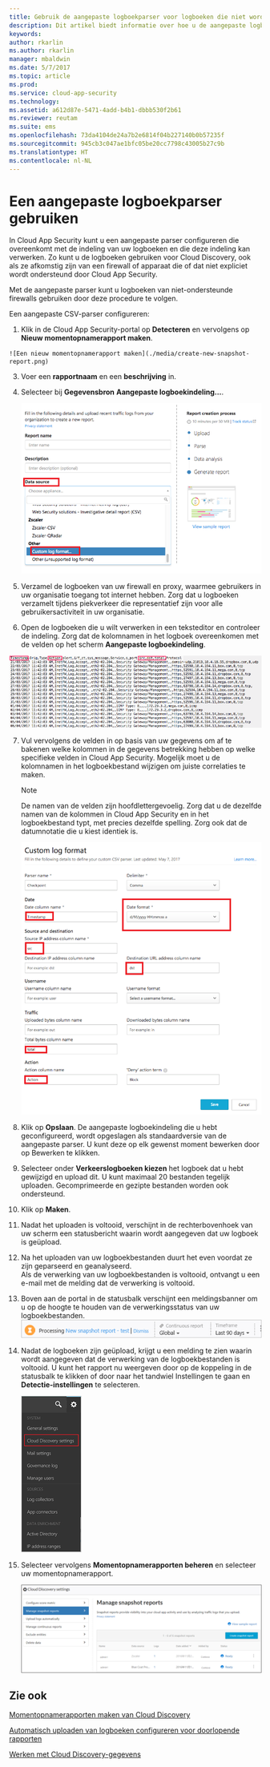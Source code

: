 ```yaml
---
title: Gebruik de aangepaste logboekparser voor logboeken die niet worden ondersteund | Microsoft Docs
description: Dit artikel biedt informatie over hoe u de aangepaste logboekparser kunt gebruiken om logboeken voor apparaten die niet worden ondersteund naar Cloud App Security te uploaden.
keywords: 
author: rkarlin
ms.author: rkarlin
manager: mbaldwin
ms.date: 5/7/2017
ms.topic: article
ms.prod: 
ms.service: cloud-app-security
ms.technology: 
ms.assetid: a612d87e-5471-4add-b4b1-dbbb530f2b61
ms.reviewer: reutam
ms.suite: ems
ms.openlocfilehash: 73da4104de24a7b2e6814f04b227140b0b57235f
ms.sourcegitcommit: 945cb3c047ae1bfc05be20cc7798c43005b27c9b
ms.translationtype: HT
ms.contentlocale: nl-NL
---
```

# <a name="use-a-custom-log-parser"></a>Een aangepaste logboekparser gebruiken
In Cloud App Security kunt u een aangepaste parser configureren die overeenkomt met de indeling van uw logboeken en die deze indeling kan verwerken. Zo kunt u de logboeken gebruiken voor Cloud Discovery, ook als ze afkomstig zijn van een firewall of apparaat die of dat niet expliciet wordt ondersteund door Cloud App Security. 

Met de aangepaste parser kunt u logboeken van niet-ondersteunde firewalls gebruiken door deze procedure te volgen. 


 
Een aangepaste CSV-parser configureren:
1.    Klik in de Cloud App Security-portal op **Detecteren** en vervolgens op **Nieuw momentopnamerapport maken**.  
  
    ![Een nieuw momentopnamerapport maken](./media/create-new-snapshot-report.png)
     
3.  Voer een **rapportnaam** en een **beschrijving** in.
  
4.  Selecteer bij **Gegevensbron** **Aangepaste logboekindeling...**.  

     ![Nieuw momentopnamerapport](./media/custom-log-upload.png)   

5. Verzamel de logboeken van uw firewall en proxy, waarmee gebruikers in uw organisatie toegang tot internet hebben. Zorg dat u logboeken verzamelt tijdens piekverkeer die representatief zijn voor alle gebruikersactiviteit in uw organisatie. 

6. Open de logboeken die u wilt verwerken in een teksteditor en controleer de indeling. Zorg dat de kolomnamen in het logboek overeenkomen met de velden op het scherm **Aangepaste logboekindeling**.

  ![aangepaste logboekparser](./media/log-data.png) 

7. Vul vervolgens de velden in op basis van uw gegevens om af te bakenen welke kolommen in de gegevens betrekking hebben op welke specifieke velden in Cloud App Security. Mogelijk moet u de kolomnamen in het logboekbestand wijzigen om juiste correlaties te maken.
  
   > [!NOTE]
    > De namen van de velden zijn hoofdlettergevoelig. Zorg dat u de dezelfde namen van de kolommen in Cloud App Security en in het logboekbestand typt, met precies dezelfde spelling. Zorg ook dat de datumnotatie die u kiest identiek is.

   ![aangepaste logboekparser](./media/custom-log-parser.png) 


7. Klik op **Opslaan**. De aangepaste logboekindeling die u hebt geconfigureerd, wordt opgeslagen als standaardversie van de aangepaste parser. U kunt deze op elk gewenst moment bewerken door op Bewerken te klikken.

5. Selecteer onder **Verkeerslogboeken kiezen** het logboek dat u hebt gewijzigd en upload dit. U kunt maximaal 20 bestanden tegelijk uploaden. Gecomprimeerde en gezipte bestanden worden ook ondersteund.  
  

6.  Klik op **Maken**.  

7.  Nadat het uploaden is voltooid, verschijnt in de rechterbovenhoek van uw scherm een statusbericht waarin wordt aangegeven dat uw logboek is geüpload.  
  
8.  Na het uploaden van uw logboekbestanden duurt het even voordat ze zijn geparseerd en geanalyseerd.  
Als de verwerking van uw logboekbestanden is voltooid, ontvangt u een e-mail met de melding dat de verwerking is voltooid. 
  
9. Boven aan de portal in de statusbalk verschijnt een meldingsbanner om u op de hoogte te houden van de verwerkingsstatus van uw logboekbestanden.  
![Menubalk logboekbestandsverwerking](./media/processing-log-file-menu-bar.png) 
   
10. Nadat de logboeken zijn geüpload, krijgt u een melding te zien waarin wordt aangegeven dat de verwerking van de logboekbestanden is voltooid. U kunt het rapport nu weergeven door op de koppeling in de statusbalk te klikken of door naar het tandwiel Instellingen te gaan en **Detectie-instellingen** te selecteren.   
  
     ![Tabblad Detectie-instellingen](./media/discovery-settings-tab.png)
11. Selecteer vervolgens **Momentopnamerapporten beheren** en selecteer uw momentopnamerapport.
 
    ![momentopnamerapport beheren](./media/snapshot-report-managment.png)

  
      




## <a name="see-also"></a>Zie ook
 
[Momentopnamerapporten maken van Cloud Discovery](create-snapshot-cloud-discovery-reports.md)

[Automatisch uploaden van logboeken configureren voor doorlopende rapporten](configure-automatic-log-upload-for-continuous-reports.md)

[Werken met Cloud Discovery-gegevens](working-with-cloud-discovery-data.md)

